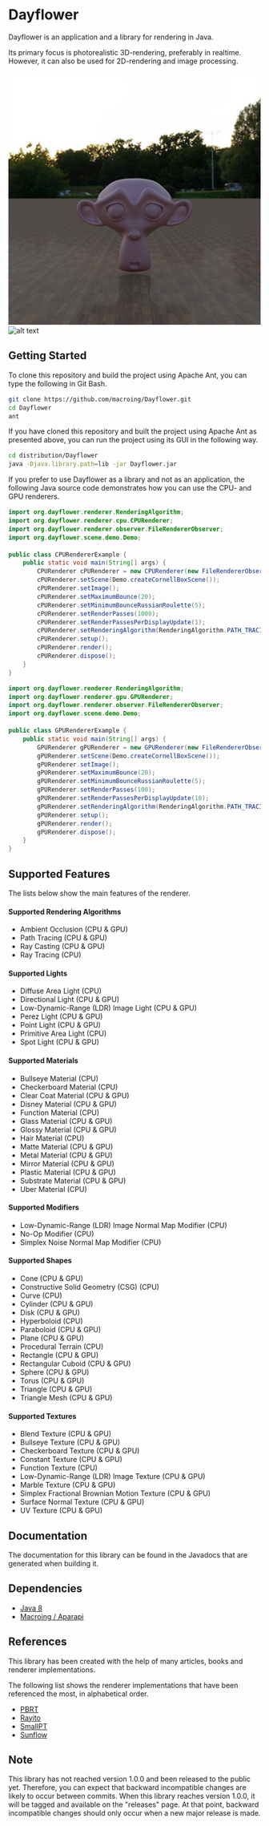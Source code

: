 Dayflower
=========
Dayflower is an application and a library for rendering in Java.

Its primary focus is photorealistic 3D-rendering, preferably in realtime. However, it can also be used for 2D-rendering and image processing.

![alt text](https://github.com/macroing/Dayflower/blob/master/images/Image-017.png "Dayflower")
![alt text](https://github.com/macroing/Dayflower/blob/master/images/Image-005.png "Dayflower")

Getting Started
---------------
To clone this repository and build the project using Apache Ant, you can type the following in Git Bash.

```bash
git clone https://github.com/macroing/Dayflower.git
cd Dayflower
ant
```

If you have cloned this repository and built the project using Apache Ant as presented above, you can run the project using its GUI in the following way.
```bash
cd distribution/Dayflower
java -Djava.library.path=lib -jar Dayflower.jar
```

If you prefer to use Dayflower as a library and not as an application, the following Java source code demonstrates how you can use the CPU- and GPU renderers.
```java
import org.dayflower.renderer.RenderingAlgorithm;
import org.dayflower.renderer.cpu.CPURenderer;
import org.dayflower.renderer.observer.FileRendererObserver;
import org.dayflower.scene.demo.Demo;

public class CPURendererExample {
    public static void main(String[] args) {
        CPURenderer cPURenderer = new CPURenderer(new FileRendererObserver("Image.png", true, false));
        cPURenderer.setScene(Demo.createCornellBoxScene());
        cPURenderer.setImage();
        cPURenderer.setMaximumBounce(20);
        cPURenderer.setMinimumBounceRussianRoulette(5);
        cPURenderer.setRenderPasses(1000);
        cPURenderer.setRenderPassesPerDisplayUpdate(1);
        cPURenderer.setRenderingAlgorithm(RenderingAlgorithm.PATH_TRACING);
        cPURenderer.setup();
        cPURenderer.render();
        cPURenderer.dispose();
    }
}
```
```java
import org.dayflower.renderer.RenderingAlgorithm;
import org.dayflower.renderer.gpu.GPURenderer;
import org.dayflower.renderer.observer.FileRendererObserver;
import org.dayflower.scene.demo.Demo;

public class GPURendererExample {
    public static void main(String[] args) {
        GPURenderer gPURenderer = new GPURenderer(new FileRendererObserver("Image.png", true, false));
        gPURenderer.setScene(Demo.createCornellBoxScene());
        gPURenderer.setImage();
        gPURenderer.setMaximumBounce(20);
        gPURenderer.setMinimumBounceRussianRoulette(5);
        gPURenderer.setRenderPasses(100);
        gPURenderer.setRenderPassesPerDisplayUpdate(10);
        gPURenderer.setRenderingAlgorithm(RenderingAlgorithm.PATH_TRACING);
        gPURenderer.setup();
        gPURenderer.render();
        gPURenderer.dispose();
    }
}
```

Supported Features
------------------
The lists below show the main features of the renderer.

#### Supported Rendering Algorithms
* Ambient Occlusion (CPU & GPU)
* Path Tracing (CPU & GPU)
* Ray Casting (CPU & GPU)
* Ray Tracing (CPU)

#### Supported Lights
* Diffuse Area Light (CPU)
* Directional Light (CPU & GPU)
* Low-Dynamic-Range (LDR) Image Light (CPU & GPU)
* Perez Light (CPU & GPU)
* Point Light (CPU & GPU)
* Primitive Area Light (CPU)
* Spot Light (CPU & GPU)

#### Supported Materials
* Bullseye Material (CPU)
* Checkerboard Material (CPU)
* Clear Coat Material (CPU & GPU)
* Disney Material (CPU & GPU)
* Function Material (CPU)
* Glass Material (CPU & GPU)
* Glossy Material (CPU & GPU)
* Hair Material (CPU)
* Matte Material (CPU & GPU)
* Metal Material (CPU & GPU)
* Mirror Material (CPU & GPU)
* Plastic Material (CPU & GPU)
* Substrate Material (CPU & GPU)
* Uber Material (CPU)

#### Supported Modifiers
* Low-Dynamic-Range (LDR) Image Normal Map Modifier (CPU)
* No-Op Modifier (CPU)
* Simplex Noise Normal Map Modifier (CPU)

#### Supported Shapes
* Cone (CPU & GPU)
* Constructive Solid Geometry (CSG) (CPU)
* Curve (CPU)
* Cylinder (CPU & GPU)
* Disk (CPU & GPU)
* Hyperboloid (CPU)
* Paraboloid (CPU & GPU)
* Plane (CPU & GPU)
* Procedural Terrain (CPU)
* Rectangle (CPU & GPU)
* Rectangular Cuboid (CPU & GPU)
* Sphere (CPU & GPU)
* Torus (CPU & GPU)
* Triangle (CPU & GPU)
* Triangle Mesh (CPU & GPU)

#### Supported Textures
* Blend Texture (CPU & GPU)
* Bullseye Texture (CPU & GPU)
* Checkerboard Texture (CPU & GPU)
* Constant Texture (CPU & GPU)
* Function Texture (CPU)
* Low-Dynamic-Range (LDR) Image Texture (CPU & GPU)
* Marble Texture (CPU & GPU)
* Simplex Fractional Brownian Motion Texture (CPU & GPU)
* Surface Normal Texture (CPU & GPU)
* UV Texture (CPU & GPU)


Documentation
-------------
The documentation for this library can be found in the Javadocs that are generated when building it.

Dependencies
------------
 - [Java 8](http://www.java.com)
 - [Macroing / Aparapi](https://github.com/macroing/aparapi)

References
----------
This library has been created with the help of many articles, books and renderer implementations.

The following list shows the renderer implementations that have been referenced the most, in alphabetical order.

 - [PBRT](https://www.pbrt.org/)
 - [Rayito](https://github.com/Tecla/Rayito)
 - [SmallPT](https://www.kevinbeason.com/smallpt/)
 - [Sunflow](http://sunflow.sourceforge.net/)

Note
----
This library has not reached version 1.0.0 and been released to the public yet. Therefore, you can expect that backward incompatible changes are likely to occur between commits. When this library reaches version 1.0.0, it will be tagged and available on the "releases" page. At that point, backward incompatible changes should only occur when a new major release is made.